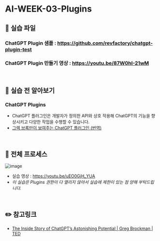 # AI-WEEK-03-Plugins
## :page_with_curl: 실습 파일 
### ChatGPT Plugin 샘플 : https://github.com/revfactory/chatgpt-plugin-test
### ChatGPT Plugin 만들기 영상 : https://youtu.be/87W0hI-21wM

 
 <br>
 
## :book: **실습 전 알아보기**  
### ChatGPT Plugins  
- ChatGPT 플러그인은 개발자가 정의한 API와 상호 작용해 ChatGPT의 기능을 향상시키고 다양한 작업을 수행할 수 있습니다.  
- [그렉 브록만이 보여주는 ChatGPT 플러그인 (번역)](https://youtu.be/bzL3nwnYCuM?t=73)  


 <br>
 
## :dart: **전체 프로세스**  
![image](https://github.com/revfactory/aiweek/assets/2889542/e87c3327-3ae8-4f28-8831-1af00cf58352)
 
- 실습 영상 : https://youtu.be/uEO0GjH_YUA
- *이 실습은 Plugins 권한이 다 열리지 않아서 실습에 제한이 있는 점 양해 부탁드립니다.*
 
 <br>
 
 
## :pencil2: **참고링크**
- [The Inside Story of ChatGPT’s Astonishing Potential | Greg Brockman | TED](https://youtu.be/C_78DM8fG6E)
